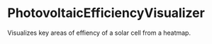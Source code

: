 # PhotovoltaicEfficiencyVisualizer
Visualizes key areas of effiency of a solar cell from a heatmap. 
